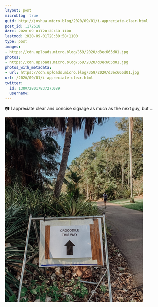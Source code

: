 ```yaml
---
layout: post
microblog: true
guid: http://joshua.micro.blog/2020/09/01/i-appreciate-clear.html
post_id: 1172618
date: 2020-09-01T20:30:58+1100
lastmod: 2020-09-01T20:30:58+1100
type: post
images:
- https://cdn.uploads.micro.blog/359/2020/d3ec665d01.jpg
photos:
- https://cdn.uploads.micro.blog/359/2020/d3ec665d01.jpg
photos_with_metadata:
- url: https://cdn.uploads.micro.blog/359/2020/d3ec665d01.jpg
url: /2020/09/01/i-appreciate-clear.html
twitter:
  id: 1300728017837273089
  username: 
---
```

📷 I appreciate clear and concise signage as much as the next guy, but ...

<img src="uploads/2020/d3ec665d01.jpg" width="450" height="600" alt="" />
